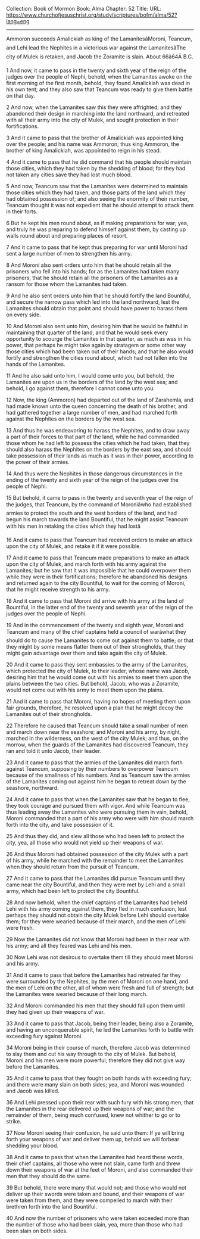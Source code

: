 Collection: Book of Mormon
Book: Alma
Chapter: 52
Title: 
URL: https://www.churchofjesuschrist.org/study/scriptures/bofm/alma/52?lang=eng

---

Ammoron succeeds Amalickiah as king of the LamanitesâMoroni, Teancum, and Lehi lead the Nephites in a victorious war against the LamanitesâThe city of Mulek is retaken, and Jacob the Zoramite is slain. About 66â64Â B.C.

1 And now, it came to pass in the twenty and sixth year of the reign of the judges over the people of Nephi, behold, when the Lamanites awoke on the first morning of the first month, behold, they found Amalickiah was dead in his own tent; and they also saw that Teancum was ready to give them battle on that day.

2 And now, when the Lamanites saw this they were affrighted; and they abandoned their design in marching into the land northward, and retreated with all their army into the city of Mulek, and sought protection in their fortifications.

3 And it came to pass that the brother of Amalickiah was appointed king over the people; and his name was Ammoron; thus king Ammoron, the brother of king Amalickiah, was appointed to reign in his stead.

4 And it came to pass that he did command that his people should maintain those cities, which they had taken by the shedding of blood; for they had not taken any cities save they had lost much blood.

5 And now, Teancum saw that the Lamanites were determined to maintain those cities which they had taken, and those parts of the land which they had obtained possession of; and also seeing the enormity of their number, Teancum thought it was not expedient that he should attempt to attack them in their forts.

6 But he kept his men round about, as if making preparations for war; yea, and truly he was preparing to defend himself against them, by casting up walls round about and preparing places of resort.

7 And it came to pass that he kept thus preparing for war until Moroni had sent a large number of men to strengthen his army.

8 And Moroni also sent orders unto him that he should retain all the prisoners who fell into his hands; for as the Lamanites had taken many prisoners, that he should retain all the prisoners of the Lamanites as a ransom for those whom the Lamanites had taken.

9 And he also sent orders unto him that he should fortify the land Bountiful, and secure the narrow pass which led into the land northward, lest the Lamanites should obtain that point and should have power to harass them on every side.

10 And Moroni also sent unto him, desiring him that he would be faithful in maintaining that quarter of the land, and that he would seek every opportunity to scourge the Lamanites in that quarter, as much as was in his power, that perhaps he might take again by stratagem or some other way those cities which had been taken out of their hands; and that he also would fortify and strengthen the cities round about, which had not fallen into the hands of the Lamanites.

11 And he also said unto him, I would come unto you, but behold, the Lamanites are upon us in the borders of the land by the west sea; and behold, I go against them, therefore I cannot come unto you.

12 Now, the king (Ammoron) had departed out of the land of Zarahemla, and had made known unto the queen concerning the death of his brother, and had gathered together a large number of men, and had marched forth against the Nephites on the borders by the west sea.

13 And thus he was endeavoring to harass the Nephites, and to draw away a part of their forces to that part of the land, while he had commanded those whom he had left to possess the cities which he had taken, that they should also harass the Nephites on the borders by the east sea, and should take possession of their lands as much as it was in their power, according to the power of their armies.

14 And thus were the Nephites in those dangerous circumstances in the ending of the twenty and sixth year of the reign of the judges over the people of Nephi.

15 But behold, it came to pass in the twenty and seventh year of the reign of the judges, that Teancum, by the command of Moroniâwho had established armies to protect the south and the west borders of the land, and had begun his march towards the land Bountiful, that he might assist Teancum with his men in retaking the cities which they had lostâ

16 And it came to pass that Teancum had received orders to make an attack upon the city of Mulek, and retake it if it were possible.

17 And it came to pass that Teancum made preparations to make an attack upon the city of Mulek, and march forth with his army against the Lamanites; but he saw that it was impossible that he could overpower them while they were in their fortifications; therefore he abandoned his designs and returned again to the city Bountiful, to wait for the coming of Moroni, that he might receive strength to his army.

18 And it came to pass that Moroni did arrive with his army at the land of Bountiful, in the latter end of the twenty and seventh year of the reign of the judges over the people of Nephi.

19 And in the commencement of the twenty and eighth year, Moroni and Teancum and many of the chief captains held a council of warâwhat they should do to cause the Lamanites to come out against them to battle; or that they might by some means flatter them out of their strongholds, that they might gain advantage over them and take again the city of Mulek.

20 And it came to pass they sent embassies to the army of the Lamanites, which protected the city of Mulek, to their leader, whose name was Jacob, desiring him that he would come out with his armies to meet them upon the plains between the two cities. But behold, Jacob, who was a Zoramite, would not come out with his army to meet them upon the plains.

21 And it came to pass that Moroni, having no hopes of meeting them upon fair grounds, therefore, he resolved upon a plan that he might decoy the Lamanites out of their strongholds.

22 Therefore he caused that Teancum should take a small number of men and march down near the seashore; and Moroni and his army, by night, marched in the wilderness, on the west of the city Mulek; and thus, on the morrow, when the guards of the Lamanites had discovered Teancum, they ran and told it unto Jacob, their leader.

23 And it came to pass that the armies of the Lamanites did march forth against Teancum, supposing by their numbers to overpower Teancum because of the smallness of his numbers. And as Teancum saw the armies of the Lamanites coming out against him he began to retreat down by the seashore, northward.

24 And it came to pass that when the Lamanites saw that he began to flee, they took courage and pursued them with vigor. And while Teancum was thus leading away the Lamanites who were pursuing them in vain, behold, Moroni commanded that a part of his army who were with him should march forth into the city, and take possession of it.

25 And thus they did, and slew all those who had been left to protect the city, yea, all those who would not yield up their weapons of war.

26 And thus Moroni had obtained possession of the city Mulek with a part of his army, while he marched with the remainder to meet the Lamanites when they should return from the pursuit of Teancum.

27 And it came to pass that the Lamanites did pursue Teancum until they came near the city Bountiful, and then they were met by Lehi and a small army, which had been left to protect the city Bountiful.

28 And now behold, when the chief captains of the Lamanites had beheld Lehi with his army coming against them, they fled in much confusion, lest perhaps they should not obtain the city Mulek before Lehi should overtake them; for they were wearied because of their march, and the men of Lehi were fresh.

29 Now the Lamanites did not know that Moroni had been in their rear with his army; and all they feared was Lehi and his men.

30 Now Lehi was not desirous to overtake them till they should meet Moroni and his army.

31 And it came to pass that before the Lamanites had retreated far they were surrounded by the Nephites, by the men of Moroni on one hand, and the men of Lehi on the other, all of whom were fresh and full of strength; but the Lamanites were wearied because of their long march.

32 And Moroni commanded his men that they should fall upon them until they had given up their weapons of war.

33 And it came to pass that Jacob, being their leader, being also a Zoramite, and having an unconquerable spirit, he led the Lamanites forth to battle with exceeding fury against Moroni.

34 Moroni being in their course of march, therefore Jacob was determined to slay them and cut his way through to the city of Mulek. But behold, Moroni and his men were more powerful; therefore they did not give way before the Lamanites.

35 And it came to pass that they fought on both hands with exceeding fury; and there were many slain on both sides; yea, and Moroni was wounded and Jacob was killed.

36 And Lehi pressed upon their rear with such fury with his strong men, that the Lamanites in the rear delivered up their weapons of war; and the remainder of them, being much confused, knew not whither to go or to strike.

37 Now Moroni seeing their confusion, he said unto them: If ye will bring forth your weapons of war and deliver them up, behold we will forbear shedding your blood.

38 And it came to pass that when the Lamanites had heard these words, their chief captains, all those who were not slain, came forth and threw down their weapons of war at the feet of Moroni, and also commanded their men that they should do the same.

39 But behold, there were many that would not; and those who would not deliver up their swords were taken and bound, and their weapons of war were taken from them, and they were compelled to march with their brethren forth into the land Bountiful.

40 And now the number of prisoners who were taken exceeded more than the number of those who had been slain, yea, more than those who had been slain on both sides.
